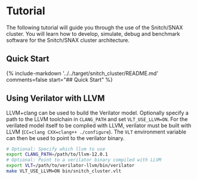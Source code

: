 # Tutorial

The following tutorial will guide you through the use of the Snitch/SNAX cluster. You will learn how to develop, simulate, debug and benchmark software for the Snitch/SNAX cluster architecture.

## Quick Start
<!---
The following documentation is directly included from `../../target/snitch_cluster/README.md`
-->
{%
   include-markdown '../../target/snitch_cluster/README.md'
   comments=false
   start="## Quick Start"
%}

## Using Verilator with LLVM

LLVM+clang can be used to build the Verilator model. Optionally specify a path
to the LLVM toolchain in `CLANG_PATH` and set `VLT_USE_LLVM=ON`.
For the verilated model itself to be complied with LLVM, verilator must be built
with LLVM (`CC=clang CXX=clang++ ./configure`). The `VLT` environment variable
can then be used to point to the verilator binary.

```bash
# Optional: Specify which llvm to use
export CLANG_PATH=/path/to/llvm-12.0.1
# Optional: Point to a verilator binary compiled with LLVM
export VLT=/path/to/verilator-llvm/bin/verilator
make VLT_USE_LLVM=ON bin/snitch_cluster.vlt
```
